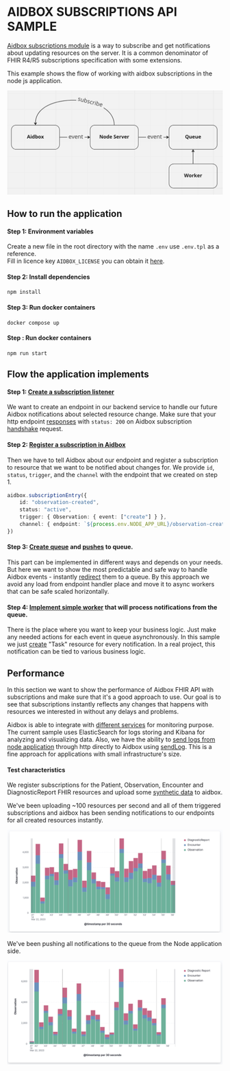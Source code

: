 # AIDBOX SUBSCRIPTIONS API SAMPLE

[Aidbox subscriptions module](https://docs.aidbox.app/api-1/reactive-api-and-subscriptions/subscriptions-1) is a way to subscribe and get notifications about updating resources on the server. It is a common denominator of FHIR R4/R5 subscriptions specification with some extensions.

This example shows the flow of working with aidbox subscriptions in the node js application.

![aidbox-subscription-to-queue](../assets/subscription-queue.png)

## How to run the application
#### Step 1: Environment variables
Create a new file in the root directory with the name `.env` use `.env.tpl` as a reference.  
Fill in licence key `AIDBOX_LICENSE` you can obtain it [here](https://aidbox.app).

#### Step 2: Install dependencies
```    
npm install
```

#### Step 3: Run docker containers
```
docker compose up
```

#### Step : Run docker containers
```
npm run start
```


## Flow the application implements
#### Step 1: [Create a subscription listener](https://github.com/Aidbox/aidbox-sdk-js/blob/c1347852b0894944b542db3096309c7e92a0bf7e/subscription-sample/src/endpoints.ts#L135)
We want to create an endpoint in our backend service to handle our future Aidbox notifications about selected resource change.
Make sure that your http endpoint [responses](https://github.com/Aidbox/aidbox-sdk-js/blob/main/subscription-sample/src/endpoints.ts#L140) with `status: 200` on Aidbox subscription [handshake](https://docs.aidbox.app/api-1/reactive-api-and-subscriptions/subscriptions-1#protocol) request.

#### Step 2: [Register a subscription in Aidbox](https://github.com/Aidbox/aidbox-sdk-js/blob/main/subscription-sample/src/subscriptions.ts)
Then we have to tell Aidbox about our endpoint and register a subscription  to resource that we want to be notified about changes for.
We provide `id`, `status`, `trigger`, and the `channel` with the endpoint that we created on step 1.

```typescript
aidbox.subscriptionEntry({
    id: "observation-created",
    status: "active",
    trigger: { Observation: { event: ["create"] } },
    channel: { endpoint: `${process.env.NODE_APP_URL}/observation-created` },
})
```

#### Step 3: [Create queue](https://github.com/Aidbox/aidbox-sdk-js/blob/c1347852b0894944b542db3096309c7e92a0bf7e/subscription-sample/src/sqs.ts#L14) and [pushes](https://github.com/Aidbox/aidbox-sdk-js/blob/c1347852b0894944b542db3096309c7e92a0bf7e/subscription-sample/src/endpoints.ts#L9) to queue.

This part can be implemented in different ways and depends on your needs. But here we want to show the
most predictable and safe way to handle Aidbox events - instantly [redirect](https://github.com/Aidbox/aidbox-sdk-js/blob/c1347852b0894944b542db3096309c7e92a0bf7e/subscription-sample/src/endpoints.ts#L9) them to a queue. By this approach we avoid
any load from endpoint handler place and move it to async workers that can be safe scaled horizontally.

#### Step 4: [Implement simple worker](https://github.com/Aidbox/aidbox-sdk-js/blob/f1660e6fffc2e2e936769f2f44e2491244cc4aa5/subscription-sample/src/periodic-jobs.ts#L11) that will process notifications from the queue. 

There is the place where you want to keep your business logic. Just make any needed actions for each event in queue
asynchronously. In this sample we just [create](https://github.com/Aidbox/aidbox-sdk-js/blob/f1660e6fffc2e2e936769f2f44e2491244cc4aa5/subscription-sample/src/workers.ts#L27) "Task" resource for every notification. 
In a real project, this notification can be tied to various business logic.

## Performance

In this section we want to show the performance of Aidbox FHIR API with subscriptions and 
make sure that it's a good approach to use. Our goal is to see that subscriptions instantly reflects any changes
that happens with resources we interested in without any delays and problems.

Aidbox is able to integrate with [different services](https://docs.aidbox.app/core-modules/logging-and-audit/integrations/elastic-logs-and-monitoring-integration) for monitoring purpose. The current sample uses ElasticSearch for logs storing and Kibana for analyzing and visualizing data. 
Also, we have the ability to [send logs from node application](https://github.com/Aidbox/aidbox-sdk-js/blob/f1660e6fffc2e2e936769f2f44e2491244cc4aa5/subscription-sample/src/endpoints.ts#L20) through http directly to Aidbox using [sendLog](https://github.com/Aidbox/aidbox-sdk-js#sendlog).
This is a fine approach for applications with small infrastructure's size.

#### Test characteristics
We register subscriptions for the Patient, Observation, Encounter and DiagnosticReport FHIR resources and upload some [synthetic data](https://github.com/synthetichealth/synthea) to aidbox.

We've been uploading ~100 resources per second and all of them triggered subscriptions and aidbox has been sending notifications to our endpoints for all created resources instantly.

![creating resources on the aidbox side](../assets/aidboxside_subscription.png)

We've been pushing all notifications to the queue from the Node application side.

![creating resources on the nodejs side](../assets/nodeside_subscription.png)
